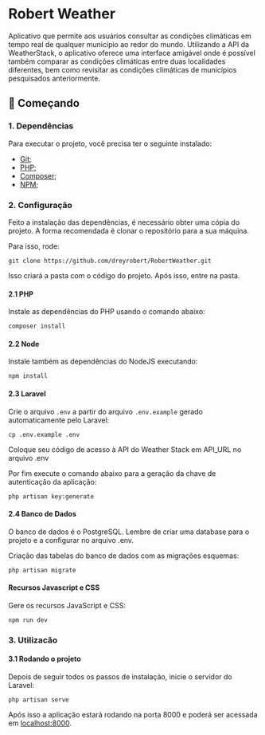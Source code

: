 # Robert Weather
Aplicativo que permite aos usuários consultar as condições climáticas em tempo real de qualquer município ao redor do mundo. Utilizando a API da WeatherStack, o aplicativo oferece uma interface amigável onde é possível também comparar as condições climáticas entre duas localidades diferentes, bem como revisitar as condições climáticas de municípios pesquisados anteriormente.

## 🚀 Começando

### 1. Dependências

Para executar o projeto, você precisa ter o seguinte instalado:

- [Git](https://git-scm.com);
- [PHP](https://www.php.net/downloads);
- [Composer](https://getcomposer.org/download/);
- [NPM](https://www.npmjs.com/package/npm);

### 2. Configuração

Feito a instalação das dependências, é necessário obter uma cópia do projeto. A forma recomendada é clonar o repositório para a sua máquina.

Para isso, rode:

```
git clone https://github.com/dreyrobert/RobertWeather.git
```

Isso criará a pasta com o código do projeto. Após isso, entre na pasta.

#### 2.1 PHP

Instale as dependências do PHP usando o comando abaixo:

```
composer install
```

#### 2.2 Node

Instale também as dependências do NodeJS executando:

```
npm install
```

#### 2.3 Laravel

Crie o arquivo `.env` a partir do arquivo `.env.example` gerado automaticamente pelo Laravel:

```
cp .env.example .env
```

Coloque seu código de acesso à API do Weather Stack em API_URL no arquivo .env

Por fim execute o comando abaixo para a geração da chave de autenticação da aplicação:

```
php artisan key:generate
```

#### 2.4 Banco de Dados

O banco de dados é o PostgreSQL. Lembre de criar uma database para o projeto e a configurar no arquivo .env.

Criação das tabelas do banco de dados com as migrações esquemas:

```
php artisan migrate
```

#### Recursos Javascript e CSS

Gere os recursos JavaScript e CSS:

```
npm run dev
```

### 3. Utilizacão

#### 3.1 Rodando o projeto

Depois de seguir todos os passos de instalação, inicie o servidor do Laravel:

```
php artisan serve
```
Após isso a aplicação estará rodando na porta 8000 e poderá ser acessada em [localhost:8000](http://localhost:8000).